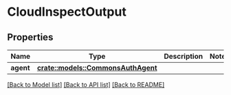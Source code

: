 # CloudInspectOutput

## Properties

Name | Type | Description | Notes
------------ | ------------- | ------------- | -------------
**agent** | [**crate::models::CommonsAuthAgent**](CommonsAuthAgent.md) |  | 

[[Back to Model list]](../README.md#documentation-for-models) [[Back to API list]](../README.md#documentation-for-api-endpoints) [[Back to README]](../README.md)



